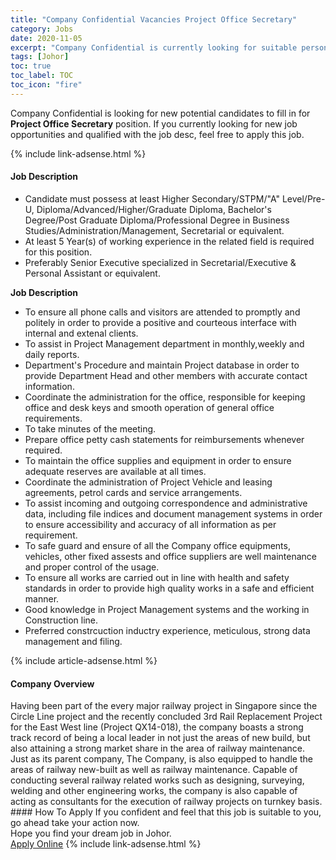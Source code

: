 ```yaml
---
title: "Company Confidential Vacancies Project Office Secretary" 
category: Jobs 
date: 2020-11-05 
excerpt: "Company Confidential is currently looking for suitable person to fill in the Project Office Secretary which positioned at Johor" 
tags: [Johor] 
toc: true 
toc_label: TOC 
toc_icon: "fire" 
--- 
```


<p>Company Confidential is looking for new potential candidates to fill in for <b>Project Office Secretary</b> position. If you currently looking for new job opportunities and qualified with the job desc, feel free to apply this job.
</p>{% include link-adsense.html %} 
<div><div><div><h4>Job Description</h4></div></div><div><div><span><div><div><ul><li>Candidate must possess at least Higher Secondary/STPM/"A" Level/Pre-U, Diploma/Advanced/Higher/Graduate Diploma, Bachelor's Degree/Post Graduate Diploma/Professional Degree in Business Studies/Administration/Management, Secretarial or equivalent.</li><li>At least 5&#160;Year(s) of working experience in the related field is required for this position.</li><li>Preferably Senior Executive specialized in Secretarial/Executive &amp; Personal Assistant or equivalent.</li></ul><div><strong>Job Description</strong></div><ul><li>To ensure all phone calls and visitors are attended to promptly and politely in order to provide a positive and courteous interface with internal and extenal clients.&#160;</li><li>To assist in Project Management department in monthly,weekly and daily reports.&#160;</li><li>Department's Procedure and maintain Project database in order to provide Department Head and other members with accurate contact information.</li><li>Coordinate the administration for the office, responsible for keeping office and desk keys and smooth operation of general office requirements.&#160;</li><li>To take minutes of the meeting.&#160;</li><li>Prepare office petty cash statements for reimbursements whenever required.</li><li>To maintain the office supplies and equipment in order to ensure adequate reserves are available at all times.</li><li>Coordinate the administration of Project Vehicle and leasing agreements, petrol cards and service arrangements.&#160;</li><li>To assist incoming and outgoing correspondence and administrative data, including file indices and document management systems in order to ensure accessibility and accuracy of all information as per requirement.</li><li>To safe guard and ensure of all the Company office equipments, vehicles, other fixed assests and office suppliers are well maintenance and proper control of the usage.</li><li>To ensure all works are carried out in line with health and safety standards in order to provide high quality works in a safe and efficient manner.</li><li>Good knowledge in Project Management systems and the working in Construction line.</li><li>Preferred constrcuction inductry experience, meticulous, strong data management and filing.&#160;</li></ul></div></div></span></div></div></div> 
{% include article-adsense.html %} 
<div><div><div><h4>Company Overview</h4></div></div><div><div><span><div><div>
<div>
<div>
<div>Having been part of the every major railway project in Singapore since the Circle Line project and the recently concluded 3rd Rail Replacement Project for the East West line (Project QX14-018), the company boasts a strong track record of being a local leader in not just the areas of new build, but also attaining a strong market share in the area of railway maintenance.</div>
<div>Just as its parent company, The Company, is also equipped to handle the areas of railway new-built as well as railway maintenance. Capable of conducting several railway related works such as designing, surveying, welding and other engineering works, the company is also capable of acting as consultants for the execution of railway projects on turnkey basis.</div>
</div>
</div>
</div></div></span></div></div></div> 
#### How To Apply 
If you confident and feel that this job is suitable to you, go ahead take your action now. <br/> 
Hope you find your dream job in Johor. <br/> 
<a href="https://www.jobstreet.com.my/en/job/project-office-secretary-4418837?jobId=jobstreet-my-job-4418837&sectionRank=9&token=0~89b77204-2d4c-4a90-a7a6-d608386b3d9e&fr=SRP%20View%20In%20New%20Ta" class="btn btn--info" target="_blank" rel="nofollow noopenner">Apply Online</a> 
{% include link-adsense.html %} 
